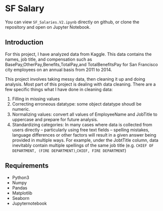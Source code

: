 # SF Salary

You can view `SF_Salaries.V2.ipynb` directly on github, or clone the repository and open on Jupyter Notebook.

## Introduction
For this project, I have analyzed data from Kaggle. This data contains the names, job title, and compensation such as BasePay,OtherPay,Benefits,TotalPay,and TotalBenefitsPay for San Francisco city employees on an annual basis from 2011 to 2014.

This project involves taking messy data, then cleaning it up and doing analysis. Most part of this project is dealing with data cleaning. There are a few specific things what I have done in cleaning data:

  1. Filling in missing values
  2. Correcting erroneous datatype: some object datatype shoudl be numeric.
  3. Normalizing values: convert all values of EmployeeName and JobTitle to uppercase and prepare for future analysis.
  4. Standardizing categories: In many cases where data is collected from users directly – particularly using free text fields – spelling      mistakes, language differences or other factors will result in a given answer being provided in multiple ways. For example, under the JobtTitle column, data inevitably contain multiple spellings of the same job title (e.g. ``CHIEF OF DEPARTMENT, (FIRE DEPARTMENT)``,``CHIEF, FIRE DEPARTMENT``)

## Requirements
* Python3
* Numpy
* Pandas
* Matplotlib
* Seaborn
* Jupyternotebook
